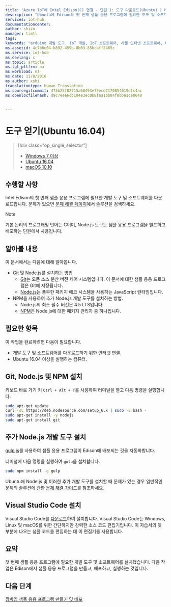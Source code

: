 ```yaml
---
title: "Azure IoT에 Intel Edison(C) 연결 - 단원 1: 도구 다운로드(Ubuntu) | Microsoft Docs"
description: "Ubuntu에 Edison의 첫 번째 샘플 응용 프로그램에 필요한 도구 및 소프트웨어를 다운로드하여 설치합니다."
services: iot-hub
documentationcenter: 
author: shizn
manager: timtl
tags: 
keywords: "arduino 개발 도구, IoT 개발, IoT 소프트웨어, 사물 인터넷 소프트웨어, Ubuntu에 Git 설치, gulp 실행, Node Js Ubuntu 설치"
ms.assetid: 4c7b8e04-b892-459b-8b03-85bcaff2465c
ms.service: iot-hub
ms.devlang: c
ms.topic: article
ms.tgt_pltfrm: na
ms.workload: na
ms.date: 11/8/2016
ms.author: xshi
translationtype: Human Translation
ms.sourcegitcommit: 475b25f02715a60493e79ecd2170854019dfc4ac
ms.openlocfilehash: d9c7eee6cb104e3ec0b8faa1bb84f8bbe1ce0640


---
```

# <a name="get-the-tools-ubuntu-1604"></a>도구 얻기(Ubuntu 16.04)

> [!div class="op_single_selector"]
> * [Windows 7 이상][windows]
> * [Ubuntu 16.04][ubuntu]
> * [macOS 10.10][macos]

## <a name="what-you-will-do"></a>수행할 사항
Intel Edison의 첫 번째 샘플 응용 프로그램에 필요한 개발 도구 및 소프트웨어를 다운로드합니다. 문제가 있으면 [문제 해결 페이지][troubleshooting]에서 솔루션을 검색하세요.

> [!NOTE]
> 기본 논리의 프로그래밍 언어는 C이며, Node.js 도구는 샘플 응용 프로그램을 빌드하고 배포하는 단원에서 사용됩니다.

## <a name="what-you-will-learn"></a>알아볼 내용
이 문서에서는 다음에 대해 알아봅니다.

* Git 및 Node.js를 설치하는 방법
  * [Git](https://git-scm.com)는 오픈 소스 분산 버전 제어 시스템입니다. 이 문서에 대한 샘플 응용 프로그램은 Git에 저장됩니다.
  * [Node.js](https://nodejs.org/en/)는 풍부한 패키지 에코 시스템을 사용하는 JavaScript 런타임입니다.
* NPM을 사용하여 추가 Node.js 개발 도구를 설치하는 방법.
  * Node.js의 최소 필수 버전은 4.5 LTS입니다.
  * [NPM](https://www.npmjs.com)은 Node.js에 대한 패키지 관리자 중 하나입니다.

## <a name="what-you-need"></a>필요한 항목
이 작업을 완료하려면 다음이 필요합니다.
* 개발 도구 및 소프트웨어를 다운로드하기 위한 인터넷 연결.
* Ubuntu 16.04 이상을 실행하는 컴퓨터.

## <a name="install-git-nodejs-and-npm"></a>Git, Node.js 및 NPM 설치
키보드 바로 가기 키 `Ctrl + Alt + T`를 사용하여 터미널을 열고 다음 명령을 실행합니다.

```bash
sudo apt-get update
curl -sL https://deb.nodesource.com/setup_6.x | sudo -E bash -
sudo apt-get install -y nodejs
sudo apt-get install git
```

## <a name="install-additional-nodejs-development-tools"></a>추가 Node.js 개발 도구 설치
[gulp.js](http://gulpjs.com)를 사용하여 샘플 응용 프로그램이 Edison에 배포되는 것을 자동화합니다.

터미널에 다음 명령을 실행하여 `gulp`을 설치합니다.

```bash
sudo npm install -g gulp
```

Ubuntu에 Node.js 및 이러한 추가 개발 도구를 설치할 때 문제가 있는 경우 일반적인 문제의 솔루션에 관한 [문제 해결 가이드][troubleshooting]를 참조하세요.

## <a name="install-visual-studio-code"></a>Visual Studio Code 설치
Visual Studio Code를 [다운로드](https://code.visualstudio.com/docs/setup/linux)하여 설치합니다. Visual Studio Code는 Windows, Linux 및 macOS를 위한 간단하지만 강력한 소스 코드 편집기입니다. 이 자습서의 뒷부분에 나오는 샘플 코드를 편집하는 데 이 편집기를 사용합니다.

## <a name="summary"></a>요약
첫 번째 샘플 응용 프로그램에 필요한 개발 도구 및 소프트웨어를 설치했습니다. 다음 작업은 Edison에서 샘플 응용 프로그램을 만들고, 배포하고, 실행하는 것입니다.

## <a name="next-steps"></a>다음 단계
[깜박임 샘플 응용 프로그램 만들기 및 배포][create-and-deploy-the-blink-application]

<!-- Images and links -->

[troubleshooting]: iot-hub-intel-edison-kit-c-troubleshooting.md
[create-and-deploy-the-blink-application]: iot-hub-intel-edison-kit-c-lesson1-deploy-blink-app.md
[windows]: iot-hub-intel-edison-kit-c-lesson1-get-the-tools-win32.md
[ubuntu]: iot-hub-intel-edison-kit-c-lesson1-get-the-tools-ubuntu.md
[macos]: iot-hub-intel-edison-kit-c-lesson1-get-the-tools-mac.md



<!--HONumber=Jan17_HO4-->


